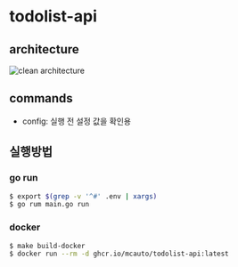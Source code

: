# todolist-api

## architecture

![clean architecture](https://raw.githubusercontent.com/bxcodec/go-clean-arch/master/clean-arch.png)

## commands

- config: 실행 전 설정 값을 확인용

## 실행방법

### go run

```bash
$ export $(grep -v '^#' .env | xargs)
$ go rum main.go run
```

### docker

```bash
$ make build-docker
$ docker run --rm -d ghcr.io/mcauto/todolist-api:latest
```
